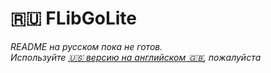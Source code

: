 :ru:  FLibGoLite
===
_README на русском пока не готов._  
_Используйте [:us: версию на английском :gb:](README.md), пожалуйста_ 
